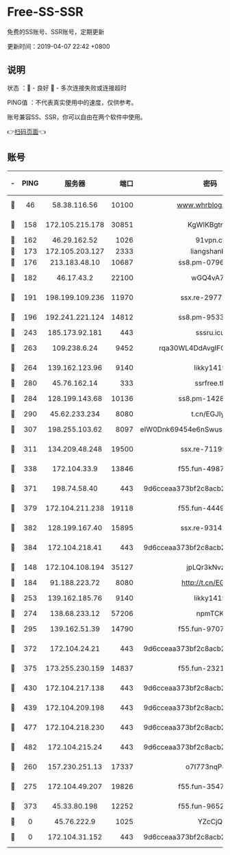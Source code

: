 # Free-SS-SSR

免费的SS账号、SSR账号，定期更新

更新时间：2019-04-07 22:42 +0800

## 说明

状态     ：🙂 - 良好 🙁 - 多次连接失败或连接超时

PING值   ：不代表真实使用中的速度，仅供参考。

账号兼容SS、SSR，你可以自由在两个软件中使用。

👉[扫码页面](https://liesauer.github.io/Free-SS-SSR/)👈

## 账号

|-|PING|服务器|端口|密码|加密方式|区域|
|:----:|:----:|:-----:|-----:|:----:|:----:|:----:|
|🙂|46|58.38.116.56|10100|www.whrblog.online|aes-256-cfb|CN|
|🙂|158|172.105.215.178|30851|KgWIKBgtrjzT|aes-256-cfb|JP|
|🙂|162|46.29.162.52|1026|91vpn.cf|rc4-md5|RU|
|🙂|173|172.105.203.127|2333|liangshanbo|chacha20|JP|
|🙂|176|213.183.48.10|10687|ss8.pm-07968804|rc4-md5|RU|
|🙂|182|46.17.43.2|22100|wGQ4vA7D|aes-256-gcm|RU|
|🙂|191|198.199.109.236|11970|ssx.re-29772885|aes-256-cfb|US|
|🙂|196|192.241.221.124|14812|ss8.pm-95331690|aes-256-cfb|US|
|🙂|243|185.173.92.181|443|sssru.icu|rc4-md5|RU|
|🙂|263|109.238.6.24|9452|rqa30WL4DdAvgIFG6Fs3znzTa|aes-256-cfb|FR|
|🙂|264|139.162.123.96|9140|likky1415|aes-256-cfb|JP|
|🙂|280|45.76.162.14|333|ssrfree.tk|rc4|SG|
|🙂|284|128.199.143.68|10136|ss8.pm-14281446|aes-256-cfb|SG|
|🙂|290|45.62.233.234|8080|t.cn/EGJIyrl|rc4-md5|CA|
|🙂|307|198.255.103.62|8097|eIW0Dnk69454e6nSwuspv9DmS201tQ0D|aes-256-cfb|US|
|🙂|311|134.209.48.248|19500|ssx.re-71199859|aes-256-cfb|US|
|🙂|338|172.104.33.9|13846|f55.fun-49871039|aes-256-cfb|SG|
|🙂|371|198.74.58.40|443|9d6cceaa373bf2c8acb22e60b6a58be6|aes-256-cfb|US|
|🙂|379|172.104.211.238|19118|f55.fun-44497695|aes-256-cfb|US|
|🙂|382|128.199.167.40|15895|ssx.re-93142240|aes-256-cfb|SG|
|🙂|384|172.104.218.41|443|9d6cceaa373bf2c8acb22e60b6a58be6|aes-256-cfb|US|
|🙂|148|172.104.108.194|35127|jpLQr3kNvzJG|aes-256-cfb|JP|
|🙂|184|91.188.223.72|8080|http://t.cn/EGJIyrl|rc4-md5|RU|
|🙂|253|139.162.185.76|9140|likky1415|aes-256-cfb|DE|
|🙂|274|138.68.233.12|57206|npmTCK|rc4-md5|US|
|🙂|295|139.162.51.39|14790|f55.fun-97070038|aes-256-cfb|SG|
|🙂|372|172.104.24.21|443|9d6cceaa373bf2c8acb22e60b6a58be6|aes-256-cfb|US|
|🙂|375|173.255.230.159|14837|f55.fun-23212230|aes-256-cfb|US|
|🙂|430|172.104.217.138|443|9d6cceaa373bf2c8acb22e60b6a58be6|aes-256-cfb|US|
|🙂|439|172.104.209.198|443|9d6cceaa373bf2c8acb22e60b6a58be6|aes-256-cfb|US|
|🙂|477|172.104.218.230|443|9d6cceaa373bf2c8acb22e60b6a58be6|aes-256-cfb|US|
|🙂|482|172.104.215.24|443|9d6cceaa373bf2c8acb22e60b6a58be6|aes-256-cfb|US|
|🙁|260|157.230.251.13|17337|o7I773nqP8ug|aes-256-cfb|SG|
|🙁|275|172.104.49.207|19826|f55.fun-35476312|aes-256-cfb|SG|
|🙁|373|45.33.80.198|12252|f55.fun-96521268|aes-256-cfb|US|
|🙁|0|45.76.222.9|1025|YZcCjQ|rc4-md5|JP|
|🙁|0|172.104.31.152|443|9d6cceaa373bf2c8acb22e60b6a58be6|aes-256-cfb|US|
